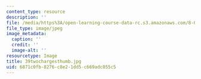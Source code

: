 ```yaml
---
content_type: resource
description: ''
file: /media/https%3A/open-learning-course-data-rc.s3.amazonaws.com/8-02-physics-ii-electricity-and-magnetism-spring-2007/6871c0fb8276c8e21dd5c669adc055c5_39twochargesthumb.jpg
file_type: image/jpeg
image_metadata:
  caption: ''
  credit: ''
  image-alt: ''
resourcetype: Image
title: 39twochargesthumb.jpg
uid: 6871c0fb-8276-c8e2-1dd5-c669adc055c5
---
```

